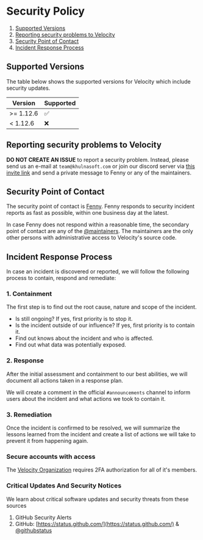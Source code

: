 # Security Policy

1. [Supported Versions](#versions)
2. [Reporting security problems to Velocity](#reporting)
3. [Security Point of Contact](#contact)
4. [Incident Response Process](#process)

<a name="versions"></a>

## Supported Versions

The table below shows the supported versions for Velocity which include security updates.

| Version   | Supported          |
| --------- | ------------------ |
| >= 1.12.6 | :white_check_mark: |
| < 1.12.6  | :x:                |

<a name="reporting"></a>

## Reporting security problems to Velocity

**DO NOT CREATE AN ISSUE** to report a security problem. Instead, please
send us an e-mail at `team@khulnasoft.com` or join our discord server via
[this invite link](https://khulnasoft.com/discord) and send a private message
to Fenny or any of the maintainers.

<a name="contact"></a>

## Security Point of Contact

The security point of contact is [Fenny](https://github.com/Fenny). Fenny responds
to security incident reports as fast as possible, within one business day at the
latest.

In case Fenny does not respond within a reasonable time, the secondary point
of contact are any of the [@maintainers](https://github.com/orgs/khulnasoft/teams/maintainers).
The maintainers are the only other persons with administrative access to Velocity's source code.

<a name="process"></a>

## Incident Response Process

In case an incident is discovered or reported, we will follow the following
process to contain, respond and remediate:

### 1. Containment

The first step is to find out the root cause, nature and scope of the incident.

- Is still ongoing? If yes, first priority is to stop it.
- Is the incident outside of our influence? If yes, first priority is to contain it.
- Find out knows about the incident and who is affected.
- Find out what data was potentially exposed.

### 2. Response

After the initial assessment and containment to our best abilities, we will
document all actions taken in a response plan.

We will create a comment in the official `#announcements` channel to inform users about
the incident and what actions we took to contain it.

### 3. Remediation

Once the incident is confirmed to be resolved, we will summarize the lessons
learned from the incident and create a list of actions we will take to prevent
it from happening again.

### Secure accounts with access

The [Velocity Organization](https://github.com/khulnasoft) requires 2FA authorization
for all of it's members.

### Critical Updates And Security Notices

We learn about critical software updates and security threats from these sources

1. GitHub Security Alerts
2. GitHub: [https://status.github.com/](https://status.github.com/) & [@githubstatus](https://twitter.com/githubstatus)
